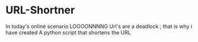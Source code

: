 # URL-Shortner
In today's online scenario LOOOONNNNG Url's are a deadlock ; that is why i have created A python script that shortens the URL 
